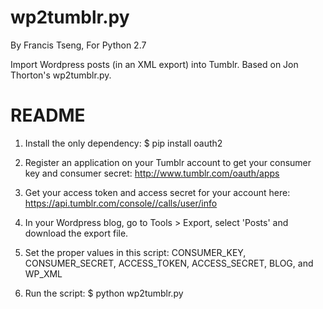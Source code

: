wp2tumblr.py
============
By Francis Tseng,
For Python 2.7

Import Wordpress posts (in an XML export) into Tumblr.
Based on Jon Thorton's wp2tumblr.py.

README
======

1. Install the only dependency:
    $ pip install oauth2

2. Register an application on your Tumblr account to
   get your consumer key and consumer secret:
    http://www.tumblr.com/oauth/apps

3. Get your access token and access secret for your account here:
    https://api.tumblr.com/console//calls/user/info

4. In your Wordpress blog, go to Tools > Export, select 'Posts' and download
   the export file.

5. Set the proper values in this script:
    CONSUMER_KEY, CONSUMER_SECRET, ACCESS_TOKEN, ACCESS_SECRET, BLOG, and WP_XML

6. Run the script:
    $ python wp2tumblr.py
